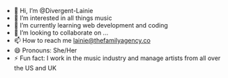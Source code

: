 - 👋 Hi, I’m @Divergent-Lainie
- 👀 I’m interested in all things music
- 🌱 I’m currently learning web development and coding
- 💞️ I’m looking to collaborate on ...
- 📫 How to reach me lainie@thefamilyagency.co
- 😄 Pronouns: She/Her
- ⚡ Fun fact: I work in the music industry and manage artists from all over the US and UK

<!---
Divergent-Lainie/Divergent-Lainie is a ✨ special ✨ repository because its `README.md` (this file) appears on your GitHub profile.
You can click the Preview link to take a look at your changes.
--->
